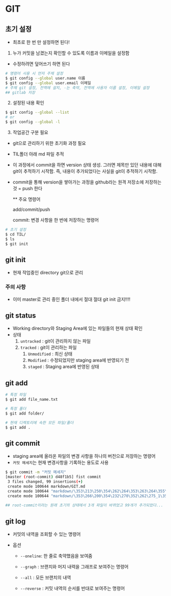 # GIT

## 초기 설정

- 최초로 한 번 만 설정하면 된다!

1. 누가 커밋을 남겼는지 확인할 수 있도록 이름과 이메일을 설정함

- 수정하려면 덮어쓰기 하면 된다

``` bash
# 명령어 사용 시 먼저 주체 설정
$ git config --global user.name 이름	
$ git config --global user.email 이메일	
# 주체 git 설정, 전역에 설치, -는 축약, 전역에 사용자 이름 설정, 이메일 설정
## gitlab 저장
```

2. 설정된 내용 확인

```bash
$ git config --global --list
# or
$ git config --global -l
```

3. 작업공간 구분 필요

- git으로 관리하기 위한 초기화 과정 필요
- TIL폴더 아래 md 파일 추적
- 이 과정에서 commit을 하면 version 상태 생성. 그러면 제목만 있던 내용에 대해 git이 추적하기 시작함. 즉, 내용이 추가되었다는 사실을 git이 추적하기 시작함. 

- commit을 통해 version을 쌓아가는 과정을 github라는 원격 저장소에 저장하는 것 = push 한다

  

  ** 주요 명령어

  add/commit/push

  commit: 변경 사항을 한 번에 저장하는 명령어

```bash
# 초기 설정
$ cd TIL/
$ ls
$ git init
```



## git init

- 현재 작업중인 directory git으로 관리



### 주의 사항

- 이미 master로 관리 중인 폴더 내에서 절대 절대 git init 금지!!!!



## git status

- Working directory와 Staging Area에 있는 파일들의 현재 상태 확인
- 상태
  1. `untracked` : git이 관리하지 않는 파일
  2. `tracked` : git이 관리하는 파일
     1. `Unmodified` : 최신 상태
     2. `Modified` : 수정되었지만 staging area에 반영되기 전
     3. `staged` : Staging area에 반영된 상태



## git add

```bash
# 특정 파일
$ git add file_name.txt

# 특정 폴더
$ git add folder/

# 현재 디렉토리에 속한 모든 파일/폴더
$ git add .
```



## git commit

- staging area에 올라온 파일의 변경 사항을 하나의 버전으로 저장하는 명령어
- `커밋 메세지`는 현재 변경사항을 기록하는 용도로 사용

``` bash
$ git commit -m "커밋 메세지"
[master (root-commit) d48f1b5] fist commit
 3 files changed, 99 insertions(+)
 create mode 100644 markdown/GIT.md
 create mode 100644 "markdown/\353\213\250\354\262\264\353\263\264\355\227\230\352\260\200\354\236\205\354\204\234\353\245\230_\353\266\200\354\232\270\352\262\275_1\353\260\230_\352\266\214\353\202\230\354\235\200.docx"
 create mode 100644 "markdown/\353\266\200\354\232\270\352\262\275_1\353\260\230_\352\266\214\353\202\230\354\235\200(3740).jpg"
 
## root-commit이라는 원래 초기의 상태에서 3개 파일이 바뀌었고 99개가 추가되었다...
```



## git log

- 커밋의 내역을 조회할 수 있는 명령어

- 옵션

  - `--oneline`: 한 줄로 축약했음을 보여줌

  - `--graph` : 브랜치와 머지 내력을 그래프로 보여주는 명령어
  - `--all` : 모든 브랜치의 내역
  - `--reverse` : 커밋 내역의 순서를 반대로 보여주는 명령어



##

